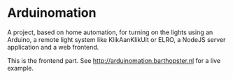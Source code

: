 Arduinomation
=============

A project, based on home automation, for turning on the lights using an Arduino, a remote light system like KlikAanKlikUit or ELRO, a NodeJS server application and a web frontend.

This is the frontend part. See http://arduinomation.barthopster.nl for a live example.
